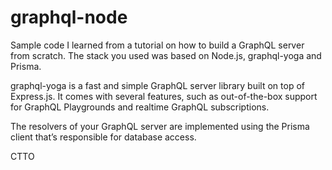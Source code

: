# graphql-node
Sample code I learned from a tutorial on how to build a GraphQL server from scratch. The stack you used was based on Node.js, graphql-yoga and Prisma.

graphql-yoga is a fast and simple GraphQL server library built on top of Express.js. It comes with several features, such as out-of-the-box support for GraphQL Playgrounds and realtime GraphQL subscriptions.

The resolvers of your GraphQL server are implemented using the Prisma client that’s responsible for database access.

CTTO